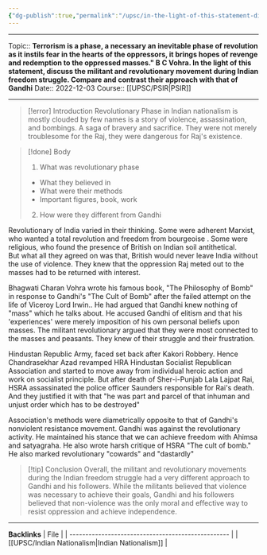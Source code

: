 ```yaml
---
{"dg-publish":true,"permalink":"/upsc/in-the-light-of-this-statement-discuss-the-militant-and-revolutionary-movement-during-indian-freedom-struggle-compare-and-contrast-their-approach-with-that-of-gandhi/"}
---
```


----
Topic:: **Terrorism is a phase, a necessary an inevitable phase of revolution as it instils fear in the hearts of the oppressors, it brings hopes of revenge and redemption to the oppressed masses." B C Vohra. In the light of this statement, discuss the militant and revolutionary movement during Indian freedom struggle. Compare and contrast their approach with that of Gandhi**
Date:: 2022-12-03
Course:: [[UPSC/PSIR\|PSIR]] 

----
>[!error] Introduction 
>Revolutionary Phase in Indian nationalism is mostly clouded by few names is a story of violence, assassination, and bombings. A saga of bravery and sacrifice. They were not merely troublesome for the Raj, they were dangerous for Raj's existence. 

>[!done] Body 
>1. What was revolutionary phase 
>   - What they believed in 
>   - What were their methods 
>   - Important figures, book, work
>  2. How were they different from Gandhi 

Revolutionary of India varied in their thinking. Some were adherent Marxist, who wanted a total revolution and freedom from bourgeoise . Some were religious, who found the presence of British on Indian soil antithetical.  
But what all they agreed on was that, British would never leave India without the use of violence. They knew that the oppression Raj meted out to the masses had to be returned with interest. 

Bhagwati Charan Vohra wrote his famous book, "The Philosophy of Bomb" in response to Gandhi's "The Cult of Bomb" after the failed attempt on the life of Viceroy Lord Irwin..
He had argued that Gandhi knew nothing of  "mass" which he talks about. He accused Gandhi of elitism and that his 'experiences' were merely  imposition of his own personal beliefs upon masses. 
The militant revolutionary argued that they were most connected to the masses and peasants. They knew of their struggle and their frustration. 

Hindustan Republic Army, faced set back after Kakori Robbery. Hence Chandrasekhar Azad revamped HRA Hindustan Socialist Republican Association and started to move away from individual heroic action and work on socialist principle. But after death of Sher-i-Punjab Lala Lajpat Rai, HSRA assassinated the police officer Saunders responsible for Rai's death. And they justified it with that "he was part and parcel of that inhuman and unjust order which has to be destroyed"

Association's methods were diametrically opposite to that of Gandhi's nonviolent resistance movement. Gandhi was against the revolutionary activity. He maintained his stance that we can achieve freedom with Ahimsa and satyagraha. He also wrote harsh critique of HSRA "The cult of bomb."
He also marked revolutionary "cowards" and "dastardly"


>[!tip] Conclusion 
>Overall, the militant and revolutionary movements during the Indian freedom struggle had a very different approach to Gandhi and his followers. While the militants believed that violence was necessary to achieve their goals, Gandhi and his followers believed that non-violence was the only moral and effective way to resist oppression and achieve independence.


---
**Backlinks**
| File                                               |
| -------------------------------------------------- |
| [[UPSC/Indian Nationalism\|Indian Nationalism]] |



